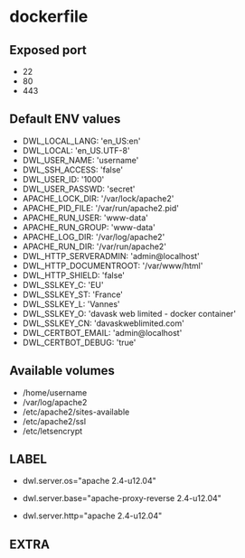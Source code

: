 # dockerfile

## Exposed port

- 22
- 80
- 443
## Default ENV values

- DWL_LOCAL_LANG: 'en_US:en'
- DWL_LOCAL: 'en_US.UTF-8'
- DWL_USER_NAME: 'username'
- DWL_SSH_ACCESS: 'false'
- DWL_USER_ID: '1000'
- DWL_USER_PASSWD: 'secret'
- APACHE_LOCK_DIR: '/var/lock/apache2'
- APACHE_PID_FILE: '/var/run/apache2.pid'
- APACHE_RUN_USER: 'www-data'
- APACHE_RUN_GROUP: 'www-data'
- APACHE_LOG_DIR: '/var/log/apache2'
- APACHE_RUN_DIR: '/var/run/apache2'
- DWL_HTTP_SERVERADMIN: 'admin@localhost'
- DWL_HTTP_DOCUMENTROOT: '/var/www/html'
- DWL_HTTP_SHIELD: 'false'
- DWL_SSLKEY_C: 'EU'
- DWL_SSLKEY_ST: 'France'
- DWL_SSLKEY_L: 'Vannes'
- DWL_SSLKEY_O: 'davask web limited - docker container'
- DWL_SSLKEY_CN: 'davaskweblimited.com'
- DWL_CERTBOT_EMAIL: 'admin@localhost'
- DWL_CERTBOT_DEBUG: 'true'
## Available volumes

- /home/username
- /var/log/apache2
- /etc/apache2/sites-available
- /etc/apache2/ssl
- /etc/letsencrypt
## LABEL

- dwl.server.os="apache 2.4-u12.04"

- dwl.server.base="apache-proxy-reverse 2.4-u12.04"

- dwl.server.http="apache 2.4-u12.04"

## EXTRA

